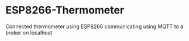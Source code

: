 # ESP8266-Thermometer
Connected thermometer using ESP8266 communicating using MQTT to a broker on localhost
